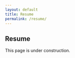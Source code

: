 ```yaml
---
layout: default
title: Resume
permalink: /resume/
---
```


## Resume

This page is under construction.